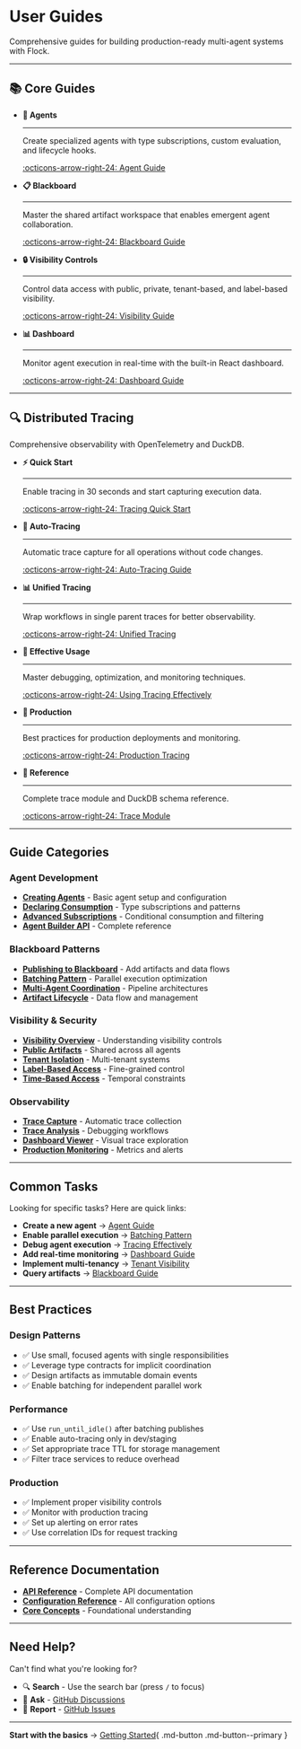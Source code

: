 # User Guides

Comprehensive guides for building production-ready multi-agent systems with Flock.

---

## 📚 Core Guides

<div class="grid cards" markdown>

-   **🤖 Agents**

    ---

    Create specialized agents with type subscriptions, custom evaluation, and lifecycle hooks.

    [:octicons-arrow-right-24: Agent Guide](agents.md)

-   **📋 Blackboard**

    ---

    Master the shared artifact workspace that enables emergent agent collaboration.

    [:octicons-arrow-right-24: Blackboard Guide](blackboard.md)

-   **🔒 Visibility Controls**

    ---

    Control data access with public, private, tenant-based, and label-based visibility.

    [:octicons-arrow-right-24: Visibility Guide](visibility.md)

-   **📊 Dashboard**

    ---

    Monitor agent execution in real-time with the built-in React dashboard.

    [:octicons-arrow-right-24: Dashboard Guide](dashboard.md)

</div>

---

## 🔍 Distributed Tracing

Comprehensive observability with OpenTelemetry and DuckDB.

<div class="grid cards" markdown>

-   **⚡ Quick Start**

    ---

    Enable tracing in 30 seconds and start capturing execution data.

    [:octicons-arrow-right-24: Tracing Quick Start](tracing/tracing-quickstart.md)

-   **🔄 Auto-Tracing**

    ---

    Automatic trace capture for all operations without code changes.

    [:octicons-arrow-right-24: Auto-Tracing Guide](tracing/auto-tracing.md)

-   **📊 Unified Tracing**

    ---

    Wrap workflows in single parent traces for better observability.

    [:octicons-arrow-right-24: Unified Tracing](tracing/unified-tracing.md)

-   **🎯 Effective Usage**

    ---

    Master debugging, optimization, and monitoring techniques.

    [:octicons-arrow-right-24: Using Tracing Effectively](tracing/how_to_use_tracing_effectively.md)

-   **🚀 Production**

    ---

    Best practices for production deployments and monitoring.

    [:octicons-arrow-right-24: Production Tracing](tracing/tracing-production.md)

-   **📖 Reference**

    ---

    Complete trace module and DuckDB schema reference.

    [:octicons-arrow-right-24: Trace Module](tracing/trace-module.md)

</div>

---

## Guide Categories

### Agent Development
- **[Creating Agents](agents.md)** - Basic agent setup and configuration
- **[Declaring Consumption](agents.md#declaring-consumption)** - Type subscriptions and patterns
- **[Advanced Subscriptions](agents.md#advanced-subscriptions)** - Conditional consumption and filtering
- **[Agent Builder API](agents.md#agent-builder-api)** - Complete reference

### Blackboard Patterns
- **[Publishing to Blackboard](blackboard.md)** - Add artifacts and data flows
- **[Batching Pattern](blackboard.md)** - Parallel execution optimization
- **[Multi-Agent Coordination](blackboard.md)** - Pipeline architectures
- **[Artifact Lifecycle](blackboard.md)** - Data flow and management

### Visibility & Security
- **[Visibility Overview](visibility.md)** - Understanding visibility controls
- **[Public Artifacts](visibility.md#1-publicvisibility-default)** - Shared across all agents
- **[Tenant Isolation](visibility.md#3-tenantvisibility-multi-tenancy)** - Multi-tenant systems
- **[Label-Based Access](visibility.md#4-labelledvisibility-rbac)** - Fine-grained control
- **[Time-Based Access](visibility.md#5-aftervisibility-time-delayed)** - Temporal constraints

### Observability
- **[Trace Capture](tracing/auto-tracing.md)** - Automatic trace collection
- **[Trace Analysis](tracing/how_to_use_tracing_effectively.md)** - Debugging workflows
- **[Dashboard Viewer](tracing/trace-module.md)** - Visual trace exploration
- **[Production Monitoring](tracing/tracing-production.md)** - Metrics and alerts

---

## Common Tasks

Looking for specific tasks? Here are quick links:

- **Create a new agent** → [Agent Guide](agents.md)
- **Enable parallel execution** → [Batching Pattern](blackboard.md)
- **Debug agent execution** → [Tracing Effectively](tracing/how_to_use_tracing_effectively.md)
- **Add real-time monitoring** → [Dashboard Guide](dashboard.md)
- **Implement multi-tenancy** → [Tenant Visibility](visibility.md#3-tenantvisibility-multi-tenancy)
- **Query artifacts** → [Blackboard Guide](blackboard.md)

---

## Best Practices

### Design Patterns
- ✅ Use small, focused agents with single responsibilities
- ✅ Leverage type contracts for implicit coordination
- ✅ Design artifacts as immutable domain events
- ✅ Enable batching for independent parallel work

### Performance
- ✅ Use `run_until_idle()` after batching publishes
- ✅ Enable auto-tracing only in dev/staging
- ✅ Set appropriate trace TTL for storage management
- ✅ Filter trace services to reduce overhead

### Production
- ✅ Implement proper visibility controls
- ✅ Monitor with production tracing
- ✅ Set up alerting on error rates
- ✅ Use correlation IDs for request tracking

---

## Reference Documentation

- **[API Reference](../reference/api.md)** - Complete API documentation
- **[Configuration Reference](../reference/configuration.md)** - All configuration options
- **[Core Concepts](../getting-started/concepts.md)** - Foundational understanding

---

## Need Help?

Can't find what you're looking for?

- 🔍 **Search** - Use the search bar (press `/` to focus)
- 💬 **Ask** - [GitHub Discussions](https://github.com/whiteducksoftware/flock/discussions)
- 🐛 **Report** - [GitHub Issues](https://github.com/whiteducksoftware/flock/issues)

---

**Start with the basics** → [Getting Started](../getting-started/){ .md-button .md-button--primary }
